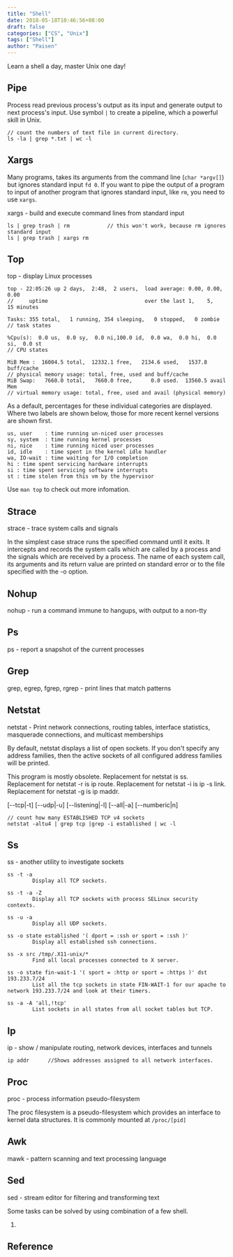 ```yaml
---
title: "Shell"
date: 2018-05-18T10:46:56+08:00
draft: false
categories: ["CS", "Unix"]
tags: ["Shell"]
author: "Paisen"
---
```


Learn a shell a day, master Unix one day!

## Pipe
Process read previous process's output as its input and generate output to next process's input.
Use symbol `|` to create a pipeline, which a powerful skill in Unix.
```
// count the numbers of text file in current directory.
ls -la | grep *.txt | wc -l
```
## Xargs
Many programs, takes its arguments from the command line (`char *argv[]`) but ignores standard input `fd 0`. If you want to pipe the output of a program to input of another program that ignores standard input, like `rm`, you need to use `xargs`.

xargs - build and execute command lines from standard input
```
ls | grep trash | rm            // this won't work, because rm ignores standard input
ls | grep trash | xargs rm 
```

## Top
top - display Linux processes

```
top - 22:05:26 up 2 days,  2:48,  2 users,  load average: 0.00, 0.00, 0.00       
//     uptime                               over the last 1,    5,    15 minutes 

Tasks: 355 total,   1 running, 354 sleeping,   0 stopped,   0 zombie             
// task states

%Cpu(s):  0.0 us,  0.0 sy,  0.0 ni,100.0 id,  0.0 wa,  0.0 hi,  0.0 si,  0.0 st  
// CPU states

MiB Mem :  16004.5 total,  12332.1 free,   2134.6 used,   1537.8 buff/cache      
// physical memory usage: total, free, used and buff/cache
MiB Swap:   7660.0 total,   7660.0 free,      0.0 used.  13560.5 avail Mem       
// virtual memory usage: total, free, used and avail (physical memory)
```
As  a default, percentages for these individual categories are displayed.  Where two labels are shown below, those for more recent
kernel versions are shown first.
```
us, user    : time running un-niced user processes
sy, system  : time running kernel processes
ni, nice    : time running niced user processes
id, idle    : time spent in the kernel idle handler
wa, IO-wait : time waiting for I/O completion
hi : time spent servicing hardware interrupts
si : time spent servicing software interrupts
st : time stolen from this vm by the hypervisor
```
Use `man top` to check out more infomation.

## Strace
strace - trace system calls and signals

In the simplest case strace runs the specified command until it exits.  It intercepts and  records  the  system  calls  which  are called  by  a process and the signals which are received by a process.  The name of each system call, its arguments and its return value are printed on standard error or to the file specified with the -o option.

## Nohup
nohup - run a command immune to hangups, with output to a non-tty

## Ps
ps - report a snapshot of the current processes

## Grep
grep, egrep, fgrep, rgrep - print lines that match patterns

## Netstat
netstat - Print network connections, routing tables, interface statistics, masquerade connections, and multicast memberships

By default, netstat displays a list of open sockets.  If you don't specify any address families, then the active  sockets  of  all configured address families will be printed.

This program is mostly obsolete.  Replacement for netstat is ss.  Replacement for netstat -r is ip route.  Replacement for netstat -i is ip -s link.  Replacement for netstat -g is ip maddr.

[--tcp|-t] [--udp|-u] [--listening|-l] [--all|-a] [--numberic|n]
```
// count how many ESTABLISHED TCP v4 sockets
netstat -altu4 | grep tcp |grep -i established | wc -l
```

## Ss
ss - another utility to investigate sockets

```
ss -t -a
        Display all TCP sockets.

ss -t -a -Z
        Display all TCP sockets with process SELinux security contexts.

ss -u -a
        Display all UDP sockets.

ss -o state established '( dport = :ssh or sport = :ssh )'
        Display all established ssh connections.

ss -x src /tmp/.X11-unix/*
        Find all local processes connected to X server.

ss -o state fin-wait-1 '( sport = :http or sport = :https )' dst 193.233.7/24
        List all the tcp sockets in state FIN-WAIT-1 for our apache to network 193.233.7/24 and look at their timers.

ss -a -A 'all,!tcp'
        List sockets in all states from all socket tables but TCP.
```

## Ip
ip - show / manipulate routing, network devices, interfaces and tunnels
```
ip addr      //Shows addresses assigned to all network interfaces.
```


## Proc
proc - process information pseudo-filesystem

The  proc  filesystem  is  a  pseudo-filesystem  which provides an interface to kernel data structures.  It is commonly mounted at `/proc/[pid]` 

## Awk
mawk - pattern scanning and text processing language

## Sed
sed - stream editor for filtering and transforming text

Some tasks can be solved by using combination of a few shell.

1. 

## Reference